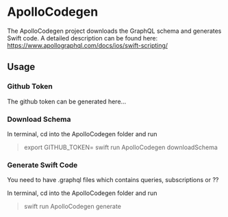 # ApolloCodegen

The ApolloCodegen project downloads the GraphQL schema and generates Swift code.
A detailed description can be found here: https://www.apollographql.com/docs/ios/swift-scripting/

## Usage

### Github Token

The github token can be generated here...

### Download Schema
In terminal, cd into the ApolloCodegen folder and run
> export GITHUB_TOKEN=<your-github-token>
> swift run ApolloCodegen downloadSchema

### Generate Swift Code
You need to have .graphql files which contains queries, subscriptions or ??

In terminal, cd into the ApolloCodegen folder and run
> swift run ApolloCodegen generate
